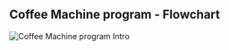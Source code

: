 ## Coffee Machine program - Flowchart

![Coffee Machine program Intro](flowchart/coffee_machine_program.png?raw=true)
